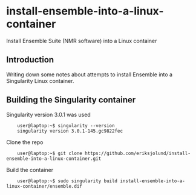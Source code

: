 # install-ensemble-into-a-linux-container
Install Ensemble Suite (NMR software) into a Linux container

## Introduction

Writing down some notes about attempts to install Ensemble into a Singularity Linux container.

## Building the Singularity container

Singularity version 3.0.1 was used

```
    user@laptop:~$ singularity --version
    singularity version 3.0.1-145.gc9822fec
```


Clone the repo 

```
    user@laptop:~$ git clone https://github.com/eriksjolund/install-ensemble-into-a-linux-container.git 
```

Build the container

```
    user@laptop:~$ sudo singularity build install-ensemble-into-a-linux-container/ensemble.dif
```

